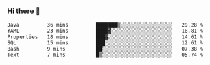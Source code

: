 ### Hi there 👋


<!--START_SECTION:waka-->

```text
Java         36 mins         ███████▒░░░░░░░░░░░░░░░░░   29.28 %
YAML         23 mins         ████▓░░░░░░░░░░░░░░░░░░░░   18.81 %
Properties   18 mins         ███▓░░░░░░░░░░░░░░░░░░░░░   14.61 %
SQL          15 mins         ███░░░░░░░░░░░░░░░░░░░░░░   12.61 %
Bash         9 mins          ██░░░░░░░░░░░░░░░░░░░░░░░   07.38 %
Text         7 mins          █▒░░░░░░░░░░░░░░░░░░░░░░░   05.74 %
```

<!--END_SECTION:waka-->

<!--
**ssrahul96/ssrahul96** is a ✨ _special_ ✨ repository because its `README.md` (this file) appears on your GitHub profile.

Here are some ideas to get you started:

- 🔭 I’m currently working on ...
- 🌱 I’m currently learning ...
- 👯 I’m looking to collaborate on ...
- 🤔 I’m looking for help with ...
- 💬 Ask me about ...
- 📫 How to reach me: ...
- 😄 Pronouns: ...
- ⚡ Fun fact: ...
-->
